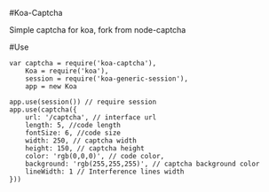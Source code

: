 #Koa-Captcha

Simple captcha for koa, fork from node-captcha

#Use

    var captcha = require('koa-captcha'),
        Koa = require('koa'),
        session = require('koa-generic-session'),
        app = new Koa
    
    app.use(session()) // require session
    app.use(captcha({
        url: '/captcha', // interface url
        length: 5, //code length
        fontSize: 6, //code size
        width: 250, // captcha width
        height: 150, // captcha height
        color: 'rgb(0,0,0)', // code color,
        background: 'rgb(255,255,255)', // captcha background color
        lineWidth: 1 // Interference lines width
    }))